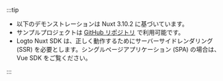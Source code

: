 :::tip

- 以下のデモンストレーションは Nuxt 3.10.2 に基づいています。
- サンプルプロジェクトは [GitHub リポジトリ](https://github.com/logto-io/js/tree/HEAD/packages/nuxt) で利用可能です。
- Logto Nuxt SDK は、正しく動作するためにサーバーサイドレンダリング (SSR) を必要とします。シングルページアプリケーション (SPA) の場合は、<MainSiteUrl href="/quick-starts/vue">Vue SDK</MainSiteUrl> をご覧ください。

:::

